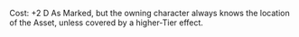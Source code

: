 Cost: +2 D
As Marked, but the owning character always knows the location of the Asset, unless covered by a higher-Tier effect.